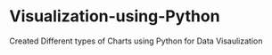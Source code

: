 # Visualization-using-Python
 Created Different types of Charts using Python for Data Visaulization
